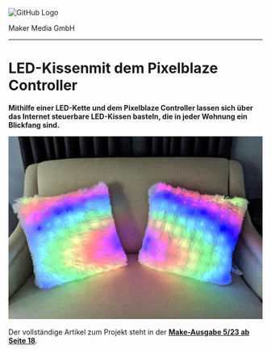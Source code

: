 ![GitHub Logo](http://www.heise.de/make/icons/make_logo.png)

Maker Media GmbH

***

# LED-Kissenmit dem Pixelblaze Controller

**Mithilfe einer LED-Kette und dem Pixelblaze Controller lassen sich über das Internet steuerbare LED-Kissen basteln, die in jeder Wohnung ein Blickfang sind.**

![Aufmacherbild aus dem Heft](./doc/Aufmacher.jpg)

Der vollständige Artikel zum Projekt steht in der **[Make-Ausgabe 5/23 ab Seite 18](https://www.heise.de/select/make/2023/5)**.
